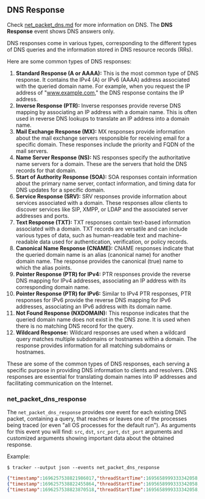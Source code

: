## DNS Response

Check [net_packet_dns.md](net_packet_dns.md) for more information on DNS. The
**DNS Response** event shows DNS answers only.

DNS responses come in various types, corresponding to the different types of DNS
queries and the information stored in DNS resource records (RRs).

Here are some common types of DNS responses:

1. **Standard Response (A or AAAA):** This is the most common type of DNS response. It contains the IPv4 (A) or IPv6 (AAAA) address associated with the queried domain name. For example, when you request the IP address of "www.example.com," the DNS response contains the IP address.
2. **Inverse Response (PTR):** Inverse responses provide reverse DNS mapping by associating an IP address with a domain name. This is often used in reverse DNS lookups to translate an IP address into a domain name.
3. **Mail Exchange Response (MX):** MX responses provide information about the mail exchange servers responsible for receiving email for a specific domain. These responses include the priority and FQDN of the mail servers.
4. **Name Server Response (NS):** NS responses specify the authoritative name servers for a domain. These are the servers that hold the DNS records for that domain.
5. **Start of Authority Response (SOA):** SOA responses contain information about the primary name server, contact information, and timing data for DNS updates for a specific domain.
6. **Service Response (SRV):** SRV responses provide information about services associated with a domain. These responses allow clients to discover services like SIP, XMPP, or LDAP and the associated server addresses and ports.
7. **Text Response (TXT):** TXT responses contain text-based information associated with a domain. TXT records are versatile and can include various types of data, such as human-readable text and machine-readable data used for authentication, verification, or policy records.
8. **Canonical Name Response (CNAME):** CNAME responses indicate that the queried domain name is an alias (canonical name) for another domain name. The response provides the canonical (true) name to which the alias points.
9. **Pointer Response (PTR) for IPv4:** PTR responses provide the reverse DNS mapping for IPv4 addresses, associating an IP address with its corresponding domain name.
10. **Pointer Response (PTR) for IPv6:** Similar to IPv4 PTR responses, PTR responses for IPv6 provide the reverse DNS mapping for IPv6 addresses, associating an IPv6 address with its domain name.
11. **Not Found Response (NXDOMAIN):** This response indicates that the queried domain name does not exist in the DNS zone. It is used when there is no matching DNS record for the query.
12. **Wildcard Response:** Wildcard responses are used when a wildcard query matches multiple subdomains or hostnames within a domain. The response provides information for all matching subdomains or hostnames.

These are some of the common types of DNS responses, each serving a specific
purpose in providing DNS information to clients and resolvers. DNS responses are
essential for translating domain names into IP addresses and facilitating
communication on the Internet.

### net_packet_dns_response

The `net_packet_dns_response` provides one event for each existing DNS packet,
containing a query, that reaches or leaves one of the processes being traced (or
even "all OS processes for the default run"). As arguments for this event you
will find: `src`, `dst`, `src_port`, `dst_port` arguments and customized
arguments showing important data about the obtained response.

Example:

```console
$ tracker --output json --events net_packet_dns_response
```

```json
{"timestamp":1696257538821986017,"threadStartTime":1695658999333342058,"processorId":6,"processId":472,"cgroupId":2626,"threadId":472,"parentProcessId":1,"hostProcessId":472,"hostThreadId":472,"hostParentProcessId":1,"userId":976,"mountNamespace":4026532555,"pidNamespace":4026531836,"processName":"systemd-resolve","executable":{"path":""},"hostName":"rugged","containerId":"","container":{},"kubernetes":{},"eventId":"2008","eventName":"net_packet_dns_response","matchedPolicies":[""],"argsNum":2,"returnValue":0,"syscall":"","stackAddresses":[0],"contextFlags":{"containerStarted":false,"isCompat":false},"threadEntityId":131662446,"processEntityId":131662446,"parentEntityId":1975426032,"args":[{"name":"metadata","type":"trace.PktMeta","value":{"src_ip":"1.1.1.1","dst_ip":"192.168.200.50","src_port":53,"dst_port":34184,"protocol":17,"packet_len":117,"iface":"any"}},{"name":"dns_response","type":"[]trace.DnsResponseData","value":[{"query_data":{"query":"www.zip.net","query_type":"A","query_class":"IN"},"dns_answer":[{"answer_type":"CNAME","ttl":300,"answer":"amazonas.uol.com.br"},{"answer_type":"A","ttl":60,"answer":"200.147.100.53"}]}]}]}
{"timestamp":1696257538822455864,"threadStartTime":1695658999333342058,"processorId":6,"processId":472,"cgroupId":2626,"threadId":472,"parentProcessId":1,"hostProcessId":472,"hostThreadId":472,"hostParentProcessId":1,"userId":976,"mountNamespace":4026532555,"pidNamespace":4026531836,"processName":"systemd-resolve","executable":{"path":""},"hostName":"rugged","containerId":"","container":{},"kubernetes":{},"eventId":"2008","eventName":"net_packet_dns_response","matchedPolicies":[""],"argsNum":2,"returnValue":0,"syscall":"","stackAddresses":[0],"contextFlags":{"containerStarted":false,"isCompat":false},"threadEntityId":131662446,"processEntityId":131662446,"parentEntityId":1975426032,"args":[{"name":"metadata","type":"trace.PktMeta","value":{"src_ip":"8.8.8.8","dst_ip":"192.168.200.50","src_port":53,"dst_port":55287,"protocol":17,"packet_len":172,"iface":"any"}},{"name":"dns_response","type":"[]trace.DnsResponseData","value":[{"query_data":{"query":"www.zip.net","query_type":"AAAA","query_class":"IN"},"dns_answer":[{"answer_type":"CNAME","ttl":300,"answer":"amazonas.uol.com.br"}]}]}]}
{"timestamp":1696257538823870518,"threadStartTime":1695658999333342058,"processorId":6,"processId":472,"cgroupId":2626,"threadId":472,"parentProcessId":1,"hostProcessId":472,"hostThreadId":472,"hostParentProcessId":1,"userId":976,"mountNamespace":4026532555,"pidNamespace":4026531836,"processName":"systemd-resolve","executable":{"path":""},"hostName":"rugged","containerId":"","container":{},"kubernetes":{},"eventId":"2008","eventName":"net_packet_dns_response","matchedPolicies":[""],"argsNum":2,"returnValue":0,"syscall":"","stackAddresses":[0],"contextFlags":{"containerStarted":false,"isCompat":false},"threadEntityId":131662446,"processEntityId":131662446,"parentEntityId":1975426032,"args":[{"name":"metadata","type":"trace.PktMeta","value":{"src_ip":"8.8.8.8","dst_ip":"192.168.200.50","src_port":53,"dst_port":42873,"protocol":17,"packet_len":117,"iface":"any"}},{"name":"dns_response","type":"[]trace.DnsResponseData","value":[{"query_data":{"query":"www.zip.net","query_type":"A","query_class":"IN"},"dns_answer":[{"answer_type":"CNAME","ttl":300,"answer":"amazonas.uol.com.br"},{"answer_type":"A","ttl":60,"answer":"200.147.3.199"}]}]}]}
```
